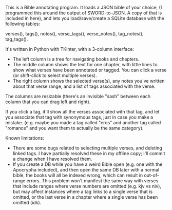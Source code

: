 This is a Bible annotating program. It loads a JSON bible of your choice, (I programmed this around the output of SWORD-to-JSON. A copy of that is included in here), and lets you load/save/create a SQLite database with the following tables:

verses(), tags(), notes(), verse_tags(), verse_notes(), tag_notes(), tag_tags().

It's written in Python with TKinter, with a 3-column interface:
- The left column is a tree for navigating books and chapters.
- The middle column shows the text for one chapter, with little lines to show what verses have been annotated or tagged. You can click a verse (or shift-click to select multiple verses).
- The right column shows the selected verse(s), any notes you've written about that verse range, and a list of tags associated with the verse.

The columns are resizable (there's an invisible "sash" between each column that you can drag left and right).

If you click a tag, it'll show all the verses associated with that tag, and let you associate that tag with synonymous tags, just in case you make a mistake.
(e.g. maybe you made a tag called "eros" and another tag called "romance" and you want them to actually be the same category).

Known limitations:
- There are some bugs related to selecting multiple verses, and deleting linked tags. I have partially resolved these in my offline copy; I'll commit a change when I have resolved them.
- If you create a DB while you have a weird Bible open (e.g. one with the Apocrypha included), and then open the same DB later with a normal bible, the books will all be indexed wrong, which can result in out-of-range errors. This problem won't manifest the same way with verses that include ranges where verse numbers are omitted (e.g. kjv vs niv), but may affect instances where a tag links to a single verse that is omitted, or the last verse in a chapter where a single verse has been omitted (idk).
  
